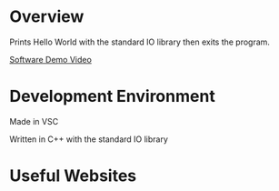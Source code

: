 # Overview
Prints Hello World with the standard IO library then exits the program.

[Software Demo Video](http://youtube.link.goes.here)

# Development Environment

Made in VSC

Written in C++ with the standard IO library

# Useful Websites
